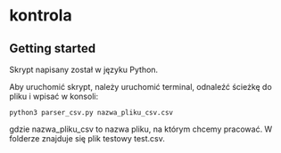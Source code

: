 # kontrola



## Getting started
Skrypt napisany został w języku Python.

Aby uruchomić skrypt, należy uruchomić terminal, odnaleźć ścieżkę do pliku i wpisać w konsoli:

```
python3 parser_csv.py nazwa_pliku_csv.csv
```
gdzie nazwa_pliku_csv to nazwa pliku, na którym chcemy pracować. W folderze znajduje się plik testowy test.csv. 






